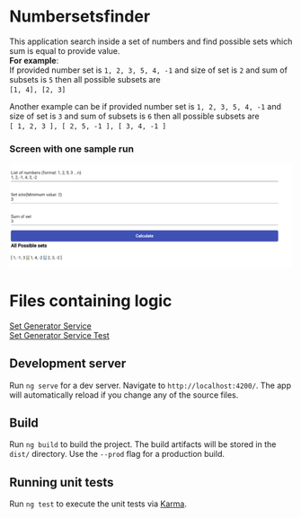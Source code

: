 # Numbersetsfinder
This application search inside a set of numbers and find possible sets which sum is equal to provide value.<br>
**For example**: <br/>
If provided number set is `1, 2, 3, 5, 4, -1` and size of set is `2` and sum of subsets is `5` then all possible subsets are<br/>
`[1, 4], [2, 3]`

Another example can be if provided number set is `1, 2, 3, 5, 4, -1` and size of set is `3` and sum of subsets is `6` then all possible subsets are<br/>
`[ 1, 2, 3 ], [ 2, 5, -1 ], [ 3, 4, -1 ]`

### Screen with one sample run
![](setfinder.png)

# Files containing logic
[Set Generator Service](https://github.com/sunilpandey/number-set-finder/blob/master/src/app/set-generator.service.spec.ts)<br>
[Set Generator Service Test](https://github.com/sunilpandey/number-set-finder/blob/master/src/app/set-generator.service.spec.ts)
 
## Development server

Run `ng serve` for a dev server. Navigate to `http://localhost:4200/`. The app will automatically reload if you change any of the source files.

## Build

Run `ng build` to build the project. The build artifacts will be stored in the `dist/` directory. Use the `--prod` flag for a production build.

## Running unit tests

Run `ng test` to execute the unit tests via [Karma](https://karma-runner.github.io).
